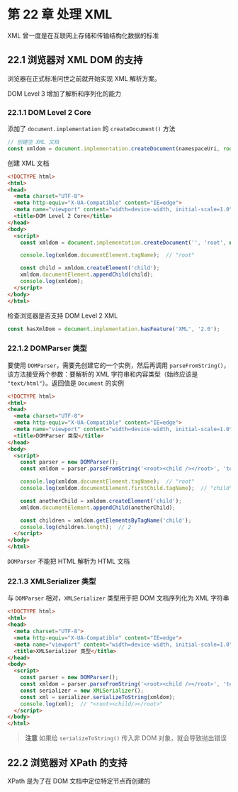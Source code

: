 # 第 22 章 处理 XML

XML 曾一度是在互联网上存储和传输结构化数据的标准

## 22.1 浏览器对 XML DOM 的支持

浏览器在正式标准问世之前就开始实现 XML 解析方案。

DOM Level 3 增加了解析和序列化的能力

### 22.1.1 DOM Level 2 Core

添加了 `document.implementation` 的 `createDocument()` 方法

```js
// 创建空 XML 文档
const xmldom = document.implementation.createDocument(namespaceUri, root, doctype);
```



创建 XML 文档

```html
<!DOCTYPE html>
<html>
<head>
  <meta charset="UTF-8">
  <meta http-equiv="X-UA-Compatible" content="IE=edge">
  <meta name="viewport" content="width=device-width, initial-scale=1.0">
  <title>DOM Level 2 Core</title>
</head>
<body>
  <script>
    const xmldom = document.implementation.createDocument('', 'root', null);

    console.log(xmldom.documentElement.tagName);  // "root"

    const child = xmldom.createElement('child');
    xmldom.documentElement.appendChild(child);
    console.log(xmldom);
  </script>
</body>
</html>
```



检查浏览器是否支持 DOM Level 2 XML

```js
const hasXmlDom = document.implementation.hasFeature('XML', '2.0');
```



### 22.1.2 DOMParser 类型

要使用 `DOMParser`，需要先创建它的一个实例，然后再调用 `parseFromString()`，该方法接受两个参数：要解析的 XML 字符串和内容类型（始终应该是 `"text/html"`）。返回值是 `Document` 的实例

```html
<!DOCTYPE html>
<html>
<head>
  <meta charset="UTF-8">
  <meta http-equiv="X-UA-Compatible" content="IE=edge">
  <meta name="viewport" content="width=device-width, initial-scale=1.0">
  <title>DOMParser 类型</title>
</head>
<body>
  <script>
    const parser = new DOMParser();
    const xmldom = parser.parseFromString('<root><child /></root>', 'text/xml');

    console.log(xmldom.documentElement.tagName);  // "root"
    console.log(xmldom.documentElement.firstChild.tagName);  // "child"

    const anotherChild = xmldom.createElement('child');
    xmldom.documentElement.appendChild(anotherChild);

    const children = xmldom.getElementsByTagName('child');
    console.log(children.length);  // 2
  </script>
</body>
</html>
```



`DOMParser` 不能把 HTML 解析为 HTML 文档

### 22.1.3 XMLSerializer 类型

与 `DOMParser` 相对，`XMLSerializer` 类型用于把 DOM 文档序列化为 XML 字符串

```html
<!DOCTYPE html>
<html>
<head>
  <meta charset="UTF-8">
  <meta http-equiv="X-UA-Compatible" content="IE=edge">
  <meta name="viewport" content="width=device-width, initial-scale=1.0">
  <title>XMLSerializer 类型</title>
</head>
<body>
  <script>
    const parser = new DOMParser();
    const xmldom = parser.parseFromString('<root><child /></root>', 'text/xml');
    const serializer = new XMLSerializer();
    const xml = serializer.serializeToString(xmldom);
    console.log(xml);  // "<root><child/></root>"
  </script>
</body>
</html>
```



> **注意** 如果给 `serializeToString()` 传入非 DOM 对象，就会导致抛出错误

## 22.2 浏览器对 XPath 的支持

XPath 是为了在 DOM 文档中定位特定节点而创建的

